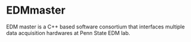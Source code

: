 # EDMmaster
EDM master is a C++ based software consortium that interfaces multiple data acquisition hardwares at Penn State EDM lab.
